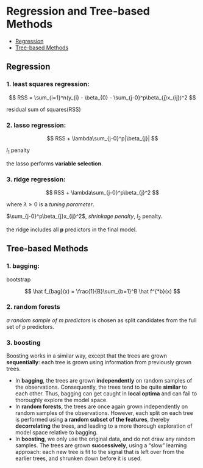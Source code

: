 # Regression and Tree-based Methods

- [Regression](#Regression)
- [Tree-based Methods](#Tree-based-Methods)

## Regression

### 1. least squares regression: 

$$ RSS = \sum_{i=1}^n(y_{i} - \beta_{0} - \sum_{j-0}^p\beta_{j}x_{ij})^2 $$

residual sum of squares(RSS)

### 2. lasso regression:

$$ RSS + \lambda\sum_{j-0}^p|\beta_{j}| $$

$l_{1}$ penalty

the lasso performs **variable selection**.

### 3. ridge regression:

$$ RSS + \lambda\sum_{j-0}^p\beta_{j}^2 $$

where $\lambda \geq 0$ is a *tuning parameter*.

$\sum_{j-0}^p\beta_{j}x_{ij}^2$, *shrinkage penalty*, $l_{2}$ penalty. 

the ridge includes all **p** predictors in the final model.

## Tree-based Methods

### 1. bagging:

bootstrap

$$ \hat f_{bag}(x) = \frac{1}{B}\sum_{b=1}^B \hat f^{*b}(x) $$

### 2. random forests

*a random sample of m predictors* is chosen as split candidates from the full set of p predictors. 

### 3. boosting

Boosting works in a similar way, except that the trees are grown **sequentially**: each tree is grown using information from previously grown trees.


- In **bagging**, the trees are grown **independently** on random samples of the observations. Consequently, the trees tend to be quite **similar** to each other. Thus, bagging can get caught in **local optima** and can fail to thoroughly explore the model space.
- In **random forests**, the trees are once again grown independently on random samples of the observations. However, each split on each tree is performed using **a random subset of the features**, thereby **decorrelating** the trees, and leading to a more thorough exploration of model space relative to bagging.
- In **boosting**, we only use the original data, and do not draw any random samples. The trees are grown **successively**, using a “slow” learning approach: each new tree is fit to the signal that is left over from the earlier trees, and shrunken down before it is used.



